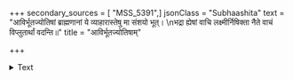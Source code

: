 +++
secondary_sources = [ "MSS_5391",]
jsonClass = "Subhaashita"
text = "आविर्भूतज्योतिषां ब्राह्मणानां ये व्याहारास्तेषु मा संशयो भूत्।  \nभद्रा ह्येषां वाचि लक्ष्मीर्निषिक्ता नैते वाचं विप्लुतार्थां वदन्ति॥"
title = "आविर्भूतज्योतिषाम्"

+++

<details><summary>Text</summary>

आविर्भूतज्योतिषां ब्राह्मणानां ये व्याहारास्तेषु मा संशयो भूत्।  
भद्रा ह्येषां वाचि लक्ष्मीर्निषिक्ता नैते वाचं विप्लुतार्थां वदन्ति॥
</details>
